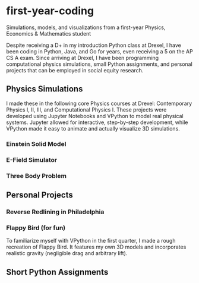 # first-year-coding
Simulations, models, and visualizations from a first-year Physics, Economics & Mathematics student

Despite receiving a D+ in my introduction Python class at Drexel, I have been coding in Python, Java, and Go for years, even receiving a 5 on the AP CS A exam.
Since arriving at Drexel, I have been programming computational physics simulations, small Python assignments, and personal projects that can be employed in social equity research.

## Physics Simulations
I made these in the following core Physics courses at Drexel: Contemporary Physics I, II, III, and Computational Physics I. These projects were developed using Jupyter Notebooks and VPython to model real physical systems. Jupyter allowed for interactive, step-by-step development, while VPython made it easy to animate and actually visualize 3D simulations.


### Einstein Solid Model


### E-Field Simulator

### Three Body Problem

## Personal Projects

### Reverse Redlining in Philadelphia

### Flappy Bird (for fun)
To familiarize myself with VPython in the first quarter, I made a rough recreation of Flappy Bird.
It features my own 3D models and incorporates realistic gravity (negligible drag and arbitrary lift).

## Short Python Assignments
